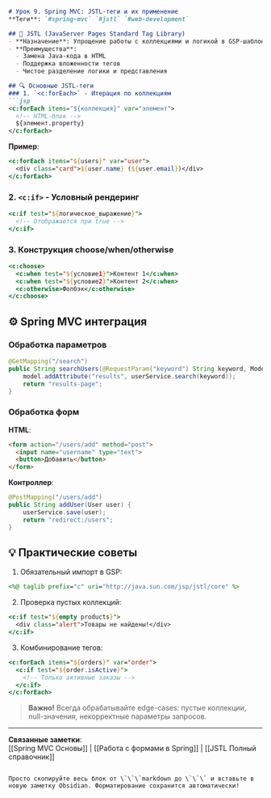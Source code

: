 ```markdown
# Урок 9. Spring MVC: JSTL-теги и их применение  
**Теги**: `#spring-mvc` `#jstl` `#web-development`

## 📌 JSTL (JavaServer Pages Standard Tag Library)
- **Назначение**: Упрощение работы с коллекциями и логикой в GSP-шаблонах
- **Преимущества**:
  - Замена Java-кода в HTML
  - Поддержка вложенности тегов
  - Чистое разделение логики и представления

## 🔍 Основные JSTL-теги
### 1. `<c:forEach>` - Итерация по коллекциям
```jsp
<c:forEach items="${коллекция}" var="элемент">
  <!-- HTML-блок -->
  ${элемент.property}
</c:forEach>
```
**Пример**:
```jsp
<c:forEach items="${users}" var="user">
  <div class="card">${user.name} (${user.email})</div>
</c:forEach>
```

### 2. `<c:if>` - Условный рендеринг
```jsp
<c:if test="${логическое_выражение}">
  <!-- Отображается при true -->
</c:if>
```

### 3. Конструкция choose/when/otherwise
```jsp
<c:choose>
  <c:when test="${условие1}">Контент 1</c:when>
  <c:when test="${условие2}">Контент 2</c:when>
  <c:otherwise>Фолбэк</c:otherwise>
</c:choose>
```

## ⚙️ Spring MVC интеграция
### Обработка параметров
```java
@GetMapping("/search")
public String searchUsers(@RequestParam("keyword") String keyword, Model model) {
    model.addAttribute("results", userService.search(keyword));
    return "results-page";
}
```

### Обработка форм
**HTML**:
```html
<form action="/users/add" method="post">
  <input name="username" type="text">
  <button>Добавить</button>
</form>
```

**Контроллер**:
```java
@PostMapping("/users/add")
public String addUser(User user) {
    userService.save(user);
    return "redirect:/users";
}
```

## 💡 Практические советы
1. Обязательный импорт в GSP:
```jsp
<%@ taglib prefix="c" uri="http://java.sun.com/jsp/jstl/core" %>
```

2. Проверка пустых коллекций:
```jsp
<c:if test="${empty products}">
  <div class="alert">Товары не найдены!</div>
</c:if>
```

3. Комбинирование тегов:
```jsp
<c:forEach items="${orders}" var="order">
  <c:if test="${order.isActive}">
    <!-- Только активные заказы -->
  </c:if>
</c:forEach>
```

> **Важно!** Всегда обрабатывайте edge-cases: пустые коллекции, null-значения, некорректные параметры запросов.

---
**Связанные заметки**:  
[[Spring MVC Основы]] | [[Работа с формами в Spring]] | [[JSTL Полный справочник]]
``` 

Просто скопируйте весь блок от \`\`\`markdown до \`\`\` и вставьте в новую заметку Obsidian. Форматирование сохранится автоматически!